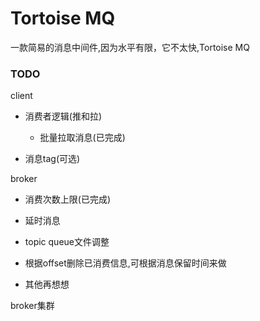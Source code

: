 # Tortoise MQ

一款简易的消息中间件,因为水平有限，它不太快,Tortoise MQ

### TODO

client

- 消费者逻辑(推和拉)

    - 批量拉取消息(已完成)

- 消息tag(可选)

broker

- 消费次数上限(已完成)

- 延时消息

- topic queue文件调整

- 根据offset删除已消费信息,可根据消息保留时间来做

- 其他再想想

broker集群